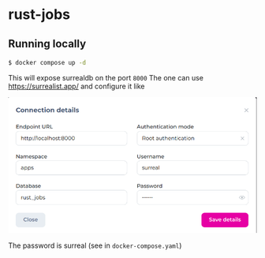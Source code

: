 # rust-jobs

## Running locally

```bash
$ docker compose up -d
```

This will expose surrealdb on the port `8000`
The one can use https://surrealist.app/ and configure it like 

![Alt text](surrealist.png)

The password is surreal (see in `docker-compose.yaml`)
